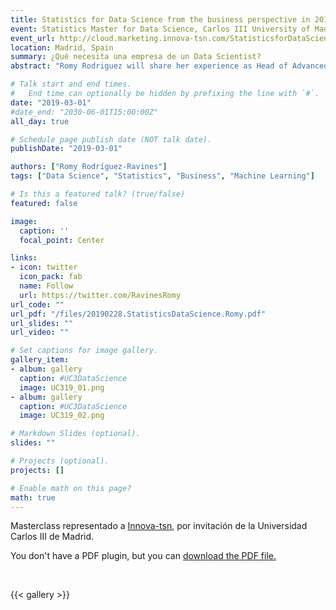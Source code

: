 ```yaml
---
title: Statistics for Data Science from the business perspective in 2019
event: Statistics Master for Data Science, Carlos III University of Madrid
event_url: http://cloud.marketing.innova-tsn.com/StatisticsforDataScience
location: Madrid, Spain
summary: ¿Qué necesita una empresa de un Data Scientist?
abstract: "Romy Rodriguez will share her experience as Head of Advanced Analytics at Innova-tsn.  What does an Analytics Manager look for in a Data Science consultant? What skills are especially sought after? What expertise is more valuable? Does mastering Statistics enhance the consultant's profile? Why and what for?"

# Talk start and end times.
#   End time can optionally be hidden by prefixing the line with `#`.
date: "2019-03-01"
#date_end: "2030-06-01T15:00:00Z"
all_day: true

# Schedule page publish date (NOT talk date).
publishDate: "2019-03-01"

authors: ["Romy Rodríguez-Ravines"]
tags: ["Data Science", "Statistics", "Business", "Machine Learning"]

# Is this a featured talk? (true/false)
featured: false

image:
  caption: ''
  focal_point: Center

links:
- icon: twitter
  icon_pack: fab
  name: Follow
  url: https://twitter.com/RavinesRomy
url_code: ""
url_pdf: "/files/20190228.StatisticsDataScience.Romy.pdf"
url_slides: ""
url_video: ""

# Set captions for image gallery.
gallery_item:
- album: gallery
  caption: #UC3DataScience
  image: UC319_01.png
- album: gallery
  caption: #UC3DataScience
  image: UC319_02.png

# Markdown Slides (optional).
slides: ""

# Projects (optional).
projects: []

# Enable math on this page?
math: true
---
```

Masterclass representado a [Innova-tsn](https://www.innova-tsn.com/), por invitación de la Universidad Carlos III de Madrid.

<object data="/files/20190228.StatisticsDataScience.Romy.pdf" type="application/pdf"
        width="800" height="500" typemustmatch>
  <p>You don't have a PDF plugin, but you can <a href="/files/20190228.StatisticsDataScience.Romy.pdf">download the PDF file.</a></p>
</object>

<br>

{{< gallery >}}

<br>